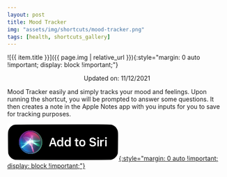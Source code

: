 ```yaml
---
layout: post
title: Mood Tracker
img: "assets/img/shortcuts/mood-tracker.png"
tags: [health, shortcuts_gallery]
---
```


![{{ item.title }}]({{ page.img | relative_url }}){:style="margin: 0 auto !important; display: block !important;"}

<div style="width: 100%; text-align: center;">Updated on: 11/12/2021</div>

Mood Tracker easily and simply tracks your mood and feelings. Upon running the shortcut, you will be prompted to answer some questions. It then creates a note in the Apple Notes app with you inputs for you to save for tracking purposes.

[![Add {{ item.title }} to Shortcut](/assets/img/shortcuts/add-to-siri-btn.png){:style="margin: 0 auto !important; display: block !important;"}](https://www.icloud.com/shortcuts/fca2b79622ac433ebde3ec6829e5c235)
